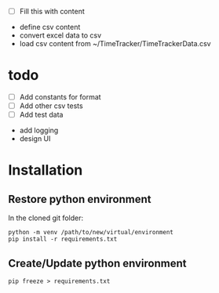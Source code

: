 - [ ] Fill this with content
- define csv content
- convert excel data to csv
- load csv content from ~/TimeTracker/TimeTrackerData.csv

# todo

- [ ] Add constants for format
- [ ] Add other csv tests
- [ ] Add test data
- add logging
- design UI


# Installation
## Restore python environment
In the cloned git folder:
``` 
python -m venv /path/to/new/virtual/environment
pip install -r requirements.txt
``` 

## Create/Update python environment
```
pip freeze > requirements.txt
```